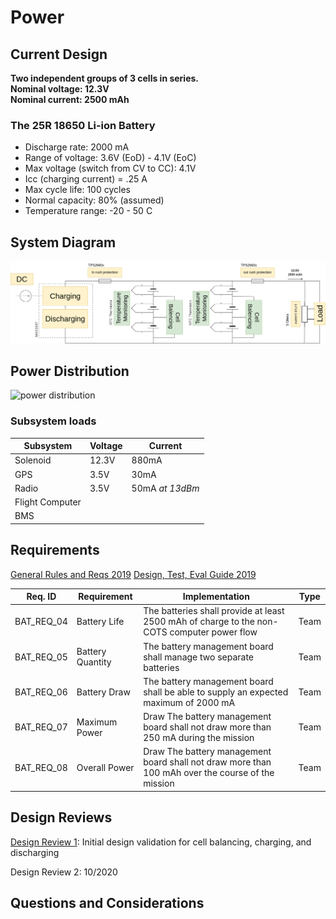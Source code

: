 # Power

## Current Design 
**Two independent groups of 3 cells in series.** <br>
**Nominal voltage: 12.3V**  <br>
**Nominal current: 2500 mAh** <br>

### The 25R 18650 Li-ion Battery
- Discharge rate: 2000 mA
- Range of voltage: 3.6V (EoD) - 4.1V (EoC)
- Max voltage (switch from CV to CC):  4.1V
- Icc (charging current) = .25 A 
- Max cycle life: 100 cycles  
- Normal capacity: 80% (assumed) 
- Temperature range: -20 - 50 C

## System Diagram 
![bms_system_diagram](./img/powersysdiagram.png)

## Power Distribution
![power distribution](./img/powerdistribution.jpg)

### Subsystem loads 
| Subsystem | Voltage | Current |
|-----------|---------|---------|
| Solenoid  |  12.3V  |  880mA  |
|    GPS    |  3.5V   |  30mA   |  
|   Radio   |  3.5V   |  50mA *at 13dBm* |
| Flight Computer | | |
| BMS | | |


## Requirements 
[General Rules and Reqs 2019](http://www.soundingrocket.org/uploads/9/0/6/4/9064598/sa_cup_irec_rules___requirements_document_20191118__rev_d_final_.pdf)
[Design, Test, Eval Guide 2019](http://www.soundingrocket.org/uploads/9/0/6/4/9064598/sa_cup_irec-design_test___evaluation_guide_20191118__rev_c_final_.pdf)
 
| Req. ID   | Requirement | Implementation | Type |
|-----------|-------------|----------------|------|
|BAT_REQ_04 | Battery Life | The batteries shall provide at least 2500 mAh of charge to the non-COTS computer power flow | Team |
|BAT_REQ_05 | Battery Quantity | The battery management board shall manage two separate batteries | Team |
|BAT_REQ_06	| Battery Draw | The battery management board shall be able to supply an expected maximum of 2000 mA | Team |
|BAT_REQ_07	| Maximum Power | Draw	The battery management board shall not draw more than 250 mA during the mission| Team|
|BAT_REQ_08	| Overall Power | Draw	The battery management board shall not draw more than 100 mAh over the course of the mission |Team|


## Design Reviews 

[Design Review 1](https://docs.google.com/presentation/d/1L4w887s7x08WpU703jKznQMGognrjYOtB8_F7KaSsSU/edit?usp=sharing): Initial design validation for cell balancing, charging, and discharging

Design Review 2: 10/2020

## Questions and Considerations 

